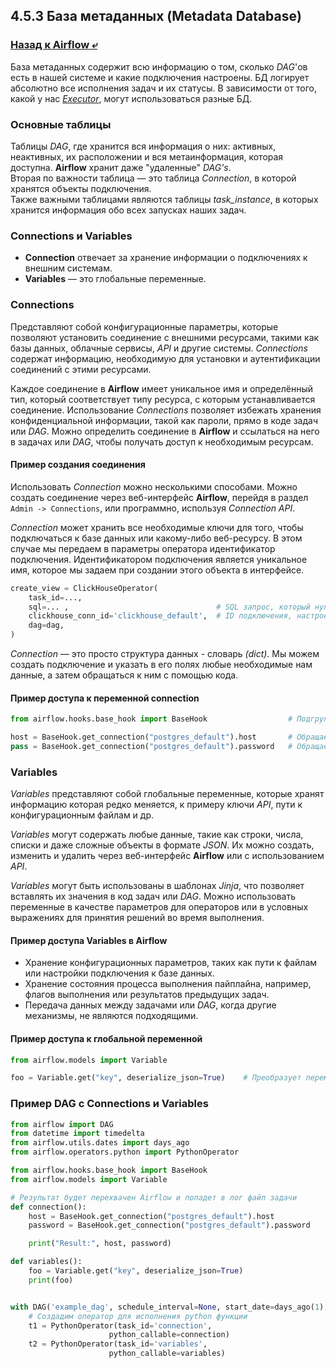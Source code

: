 ## 4.5.3 База метаданных (Metadata Database)

### [Назад к Airflow ⤶](/data/Module4/data/airflow.md)

База метаданных содержит всю информацию о том, сколько _DAG_'ов есть в нашей системе и какие подключения настроены. БД 
логирует абсолютно все исполнения задач и их статусы. В зависимости от того, какой у нас _[Executor](executors.md)_,
могут использоваться разные БД.

### Основные таблицы
Таблицы _DAG_, где хранится вся информация о них: активных, неактивных, их расположении и вся метаинформация, 
которая доступна. **Airflow** хранит даже "удаленные" _DAG's_.  
Вторая по важности таблица — это таблица _Connection_, в которой хранятся объекты подключения.  
Также важными таблицами являются таблицы _task_instance_, в которых хранится информация обо всех запусках наших задач.  

### Connections и Variables
- **Connection** отвечает за хранение информации о подключениях к внешним системам.
- **Variables** — это глобальные переменные.

### Connections
Представляют собой конфигурационные параметры, которые позволяют установить соединение с внешними ресурсами, 
такими как базы данных, облачные сервисы, _API_ и другие системы. _Connections_ содержат информацию, необходимую 
для установки и аутентификации соединений с этими ресурсами.  

Каждое соединение в **Airflow** имеет уникальное имя и определённый тип, который соответствует типу ресурса, с которым 
устанавливается соединение. Использование _Connections_ позволяет избежать хранения конфиденциальной информации, 
такой как пароли, прямо в коде задач или _DAG_. Можно определить соединение в **Airflow** и ссылаться на него в задачах 
или _DAG_, чтобы получать доступ к необходимым ресурсам.

#### Пример создания соединения
Использовать _Connection_ можно несколькими способами. Можно создать соединение через веб-интерфейс **Airflow**, 
перейдя в раздел `Admin -> Connections`, или программно, используя _Connection API_.

_Connection_ может хранить все необходимые ключи для того, чтобы подключаться к базе данных или какому-либо веб-ресурсу. 
В этом случае мы передаем в параметры оператора идентификатор подключения. Идентификатором подключения является 
уникальное имя, которое мы задаем при создании этого объекта в интерфейсе.  

```python
create_view = ClickHouseOperator(
    task_id=...,
    sql=... ,                                 # SQL запрос, который нужно выполнить
    clickhouse_conn_id='clickhouse_default',  # ID подключения, настроенное в Airflow
    dag=dag,
)
```

_Connection_ — это просто структура данных - словарь _(dict)_. Мы можем создать подключение и указать в его полях любые 
необходимые нам данные, а затем обращаться к ним с помощью кода.  

#### Пример доступа к переменной connection

```python
from airflow.hooks.base_hook import BaseHook                  # Подгружаем модуль, чтобы хукать

host = BaseHook.get_connection("postgres_default").host       # Обращаемся к postgres_default и получаем поле host
pass = BaseHook.get_connection("postgres_default").password   # Обращаемся к postgres_default и получаем password
```

### Variables
_Variables_ представляют собой глобальные переменные, которые хранят информацию которая редко меняется, к примеру 
ключи _API_, пути к конфигурационным файлам и др.  

_Variables_ могут содержать любые данные, такие как строки, числа, списки и даже сложные объекты в формате _JSON_. 
Их можно создать, изменить и удалить через веб-интерфейс **Airflow** или с использованием _API_.  

_Variables_ могут быть использованы в шаблонах _Jinja_, что позволяет вставлять их значения в код задач или _DAG_. 
Можно использовать переменные в качестве параметров для операторов или в условных выражениях для принятия решений 
во время выполнения.  

#### Пример доступа Variables в Airflow
- Хранение конфигурационных параметров, таких как пути к файлам или настройки подключения к базе данных.  
- Хранение состояния процесса выполнения пайплайна, например, флагов выполнения или результатов предыдущих задач.  
- Передача данных между задачами или _DAG_, когда другие механизмы, не являются подходящими.  

#### Пример доступа к глобальной переменной

```python
from airflow.models import Variable

foo = Variable.get("key", deserialize_json=True)    # Преобразует переменную из json в python dict
```

### Пример DAG c Connections и Variables

```python
from airflow import DAG
from datetime import timedelta
from airflow.utils.dates import days_ago
from airflow.operators.python import PythonOperator

from airflow.hooks.base_hook import BaseHook
from airflow.models import Variable

# Результат будет перехвачен Airflow и попадет в лог файл задачи
def connection():
    host = BaseHook.get_connection("postgres_default").host
    password = BaseHook.get_connection("postgres_default").password

    print("Result:", host, password)

def variables():  
    foo = Variable.get("key", deserialize_json=True)
    print(foo)


with DAG('example_dag', schedule_interval=None, start_date=days_ago(1),tags=['examples']) as dag:
    # Создадим оператор для исполнения python функции
    t1 = PythonOperator(task_id='connection',
                      python_callable=connection)
    t2 = PythonOperator(task_id='variables',
                      python_callable=variables)
```